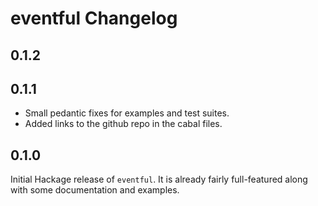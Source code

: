# eventful Changelog

## 0.1.2

## 0.1.1

* Small pedantic fixes for examples and test suites.
* Added links to the github repo in the cabal files.

## 0.1.0

Initial Hackage release of `eventful`. It is already fairly full-featured along
with some documentation and examples.
